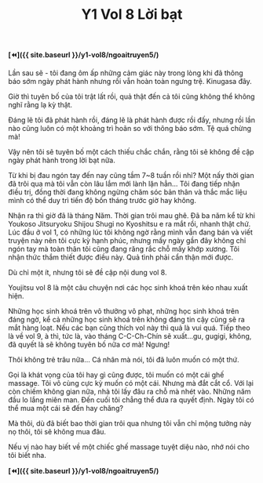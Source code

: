 ﻿---
layout: post
title: Y1 Vol 8 Lời bạt
permalink: /y1-vol8/loibat/
---

**[⏪]({{ site.baseurl }}/y1-vol8/ngoaitruyen5/)**

Lần sau sẽ - tôi đang ôm ấp những cảm giác này trong lòng khi đã thông báo sớm ngày phát hành nhưng rồi vẫn hoàn toàn ngưng trệ. Kinugasa đây.

Giờ thì tuyên bố của tôi trật lất rồi, quả thật đến cả tôi cũng không thể không nghĩ rằng lạ kỳ thật.

Đáng lẽ tôi đã phát hành rồi, đáng lẽ là phát hành được rồi đấy, nhưng rồi lần nào cũng luôn có một khoảng trì hoãn so với thông báo sớm. Tệ quá chừng mà!

Vậy nên tôi sẽ tuyên bố một cách thiếu chắc chắn, rằng tôi sẽ không đề cập ngày phát hành trong lời bạt nữa.

Từ khi bị đau ngón tay đến nay cũng tầm 7\~8 tuần rồi nhỉ? Một nấy thời gian đã trôi qua mà tôi vẫn còn lâu lắm mới lành lặn hẳn... Tôi đang tiếp nhận điều trị, đồng thời đang không ngừng chăm sóc bản thân và thắc mắc liệu mình có thể duy trì tiến độ bốn tháng trước giờ hay không.

Nhận ra thì giờ đã là tháng Năm. Thời gian trôi mau ghê. Đã ba năm kể từ khi Youkoso Jitsuryoku Shijou Shugi no Kyoshitsu e ra mắt rồi, nhanh thật chứ. Lúc đầu ở vol 1, có những lúc tôi không ngờ rằng mình vẫn đang bán và viết truyện này nên tôi cực kỳ hạnh phúc, nhưng mấy ngày gần đây không chỉ ngón tay mà toàn thân tôi cũng đang răng rắc chỗ mấy khớp xương. Tôi nhận thức thắm thiết được điều này. Quả tình phải cẩn thận mới được.

Dù chỉ một ít, nhưng tôi sẽ đề cập nội dung vol 8.

Youjitsu vol 8 là một câu chuyện nơi các học sinh khoá trên kéo nhau xuất hiện.

Những học sinh khoá trên vô thưởng vô phạt, những học sinh khoá trên đáng ngờ, kể cả những học sinh khoá trên không đáng tin cậy cũng sẽ ra mắt hàng loạt. Nếu các bạn cũng thích vol này thì quả là vui quá. Tiếp theo là về vol 9, à thì, tức là, vào tháng C-C-Ch-Chín sẽ xuất...gu, gugigi, không, đã quyết là sẽ không tuyên bố nữa cơ mà! Ngưng!

Thôi không trẻ trâu nữa... Cá nhân mà nói, tôi đã luôn muốn có một thứ.

Gọi là khát vọng của tôi hay gì cũng được, tôi muốn có một cái ghế massage. Tôi vô cùng cực kỳ muốn có một cái. Nhưng mà đắt cắt cổ. Với lại còn chiếm không gian nữa, nhà tôi lấy đâu ra chỗ mà nhét vào. Những năm đầu lo lắng miên man. Đến cuối tôi chẳng thể đưa ra quyết định. Ngày tôi có thể mua một cái sẽ đến hay chăng?

Mà thôi, dù đã biết bao thời gian trôi qua nhưng tôi vẫn chỉ mộng tưởng này nọ thôi, tôi sẽ không mua đâu.

Nếu vị nào hay biết về một chiếc ghế massage tuyệt diệu nào, nhớ nói cho tôi biết nha.

**[⏪]({{ site.baseurl }}/y1-vol8/ngoaitruyen5/)**
